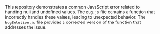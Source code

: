 This repository demonstrates a common JavaScript error related to handling null and undefined values. The `bug.js` file contains a function that incorrectly handles these values, leading to unexpected behavior. The `bugSolution.js` file provides a corrected version of the function that addresses the issue.